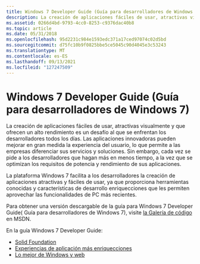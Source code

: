 ```yaml
---
title: Windows 7 Developer Guide (Guía para desarrolladores de Windows 7)
description: La creación de aplicaciones fáciles de usar, atractivas visualmente y que ofrecen un alto rendimiento es un desafío al que se enfrentan los desarrolladores todos los días.
ms.assetid: 0266d4bd-9793-4cc0-8253-c9376dac40b8
ms.topic: article
ms.date: 05/31/2018
ms.openlocfilehash: 95d2231c984e1593edc371a17ced97074c02d5bd
ms.sourcegitcommit: d75fc10b9f0825bbe5ce5045c90d4045e3c53243
ms.translationtype: MT
ms.contentlocale: es-ES
ms.lasthandoff: 09/13/2021
ms.locfileid: "127247509"
---
```

# <a name="windows-7-developer-guide"></a>Windows 7 Developer Guide (Guía para desarrolladores de Windows 7)

La creación de aplicaciones fáciles de usar, atractivas visualmente y que ofrecen un alto rendimiento es un desafío al que se enfrentan los desarrolladores todos los días. Las aplicaciones innovadoras pueden mejorar en gran medida la experiencia del usuario, lo que permite a las empresas diferenciar sus servicios y soluciones. Sin embargo, cada vez se pide a los desarrolladores que hagan más en menos tiempo, a la vez que se optimizan los requisitos de potencia y rendimiento de sus aplicaciones.

La plataforma Windows 7 facilita a los desarrolladores la creación de aplicaciones atractivas y fáciles de usar, ya que proporciona herramientas conocidas y características de desarrollo enriquecciones que les permiten aprovechar las funcionalidades de PC más recientes.

Para obtener una versión descargable de la guía para Windows 7 Developer Guide( Guía para desarrolladores de Windows 7), visite [la Galería de código](/samples/browse/?redirectedfrom=MSDN-samples) en MSDN.

En la guía Windows 7 Developer Guide:

-   [Solid Foundation](solid-foundation.md)
-   [Experiencias de aplicación más enriquecciones](richer-application-experiences.md)
-   [Lo mejor de Windows y web](the-best-of-windows-and-the-web.md)

 

 